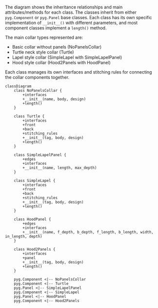 The diagram shows the inheritance relationships and main attributes/methods for each class. The classes inherit from either ``pyg.Component`` or ``pyg.Panel`` base classes. Each class has its own specific implementation of ``__init__()`` with different parameters, and most component classes implement a ``length()`` method.

The main collar types represented are:

* Basic collar without panels (NoPanelsCollar)
* Turtle neck style collar (Turtle)
* Lapel style collar (SimpleLapel with SimpleLapelPanel)
* Hood style collar (Hood2Panels with HoodPanel)

Each class manages its own interfaces and stitching rules for connecting the collar components together.

```mermaid
classDiagram
    class NoPanelsCollar {
        +interfaces
        +__init__(name, body, design)
        +length()
    }

    class Turtle {
        +interfaces
        +front
        +back
        +stitching_rules
        +__init__(tag, body, design)
        +length()
    }

    class SimpleLapelPanel {
        +edges
        +interfaces
        +__init__(name, length, max_depth)
    }

    class SimpleLapel {
        +interfaces
        +front
        +back
        +stitching_rules
        +__init__(tag, body, design)
        +length()
    }

    class HoodPanel {
        +edges
        +interfaces
        +__init__(name, f_depth, b_depth, f_length, b_length, width, in_length, depth)
    }

    class Hood2Panels {
        +interfaces
        +panel
        +__init__(tag, body, design)
        +length()
    }

    pyg.Component <|-- NoPanelsCollar
    pyg.Component <|-- Turtle
    pyg.Panel <|-- SimpleLapelPanel
    pyg.Component <|-- SimpleLapel
    pyg.Panel <|-- HoodPanel
    pyg.Component <|-- Hood2Panels
```